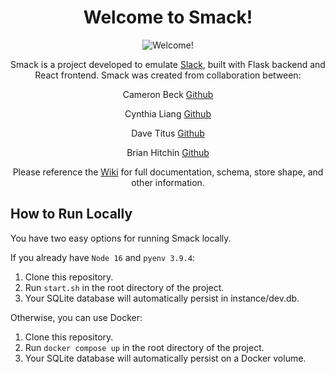 <h1 style="text-align: center;"> Welcome to Smack!</h1>

<p align="center">
   <img src="https://user-images.githubusercontent.com/63670745/232160890-e8312f62-b8a2-47c3-9be1-c45e0c73f34e.png" alt="Welcome!")
</p>

<p align="center">
Smack is a project developed to emulate <a href="https://slack.com">Slack</a>, built with Flask backend and React frontend.
Smack was created from collaboration between:
</p>

<p align="center">
Cameron Beck <a href="https://github.com/cbkinase">Github</a>
</p>

<p align="center">
Cynthia Liang <a href="https://github.com/cynthialiang00">Github</a>
</p>

<p align="center">
Dave Titus <a href="https://github.com/dtitus929">Github</a>
</p>

<p align="center">
Brian Hitchin <a href="https://github.com/brianhitchin">Github</a>
</p>

<p align="center">
Please reference the <a href="https://github.com/brianhitchin/wack/wiki">Wiki</a> for full documentation, schema, store shape, and other information. 
</p>

## How to Run Locally

You have two easy options for running Smack locally.

If you already have `Node 16` and `pyenv 3.9.4`:

1. Clone this repository.
2. Run `start.sh` in the root directory of the project.
3. Your SQLite database will automatically persist in instance/dev.db.

Otherwise, you can use Docker:

1. Clone this repository.
2. Run `docker compose up` in the root directory of the project.
3. Your SQLite database will automatically persist on a Docker volume.
